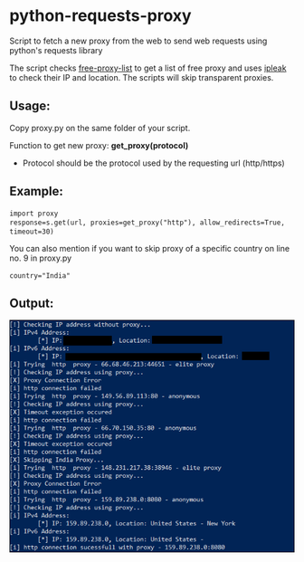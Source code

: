 # python-requests-proxy
Script to fetch a new proxy from the web to send web requests using python's requests library

The script checks [free-proxy-list](https://free-proxy-list.net/) to get a list of free proxy and uses [ipleak](https://ipleak.net) to check their IP and location.
The scripts will skip transparent proxies.

## Usage:

Copy proxy.py on the same folder of your script.

Function to get new proxy: __get_proxy(protocol)__ 
- Protocol should be the protocol used by the requesting url (http/https)

## Example: 
```
import proxy 
response=s.get(url, proxies=get_proxy("http"), allow_redirects=True, timeout=30)
```

You can also mention if you want to skip proxy of a specific country on line no. 9 in proxy.py
```
country="India"
```

## Output:
<img src="screenshot.png" />
